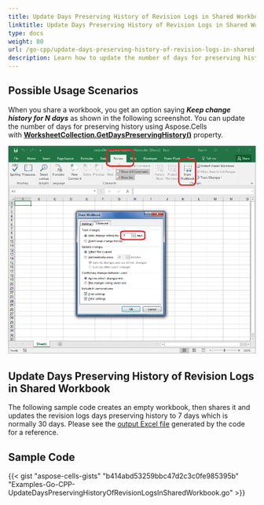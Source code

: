 ```yaml
---
title: Update Days Preserving History of Revision Logs in Shared Workbook with Golang via C++
linktitle: Update Days Preserving History of Revision Logs in Shared Workbook
type: docs
weight: 80
url: /go-cpp/update-days-preserving-history-of-revision-logs-in-shared-workbook/
description: Learn how to update the number of days for preserving history in a shared workbook using Aspose.Cells with Golang via C++.
---
```


## **Possible Usage Scenarios**

When you share a workbook, you get an option saying ***Keep change history for N days*** as shown in the following screenshot. You can update the number of days for preserving history using Aspose.Cells with [**WorksheetCollection.GetDaysPreservingHistory()**](https://reference.aspose.com/cells/go-cpp/revisionlogcollection/getdayspreservinghistory/) property.

![todo:image_alt_text](update-days-preserving-history-of-revision-logs-in-shared-workbook_1.png)

## **Update Days Preserving History of Revision Logs in Shared Workbook**

The following sample code creates an empty workbook, then shares it and updates the revision logs days preserving history to 7 days which is normally 30 days. Please see the [output Excel file](60489773.xlsx) generated by the code for a reference.

## **Sample Code**

{{< gist "aspose-cells-gists" "b414abd53259bbc47d2c3c0fe985395b" "Examples-Go-CPP-UpdateDaysPreservingHistoryOfRevisionLogsInSharedWorkbook.go" >}}